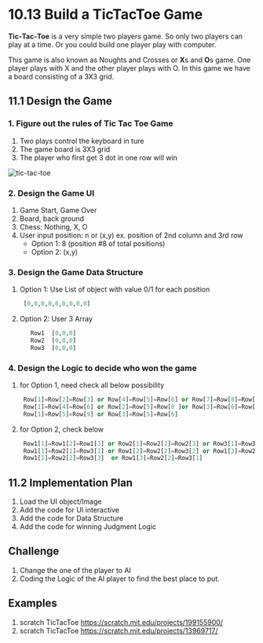 # 10.13 Build a TicTacToe Game

**Tic‐Tac‐Toe** is a very simple two players game.  So only two players can play at a time. Or you could build one player play with computer.

This game is also known as Noughts and Crosses or **X**s and **O**s game. One player plays with X and
the other player plays with O. In this game we have a board consisting of a 3X3 grid.

## 11.1 Design the Game

### 1. Figure out the rules of Tic Tac Toe Game

1. Two plays control the keyboard in ture
2. The game board is 3X3 grid
3. The player who first get 3 dot in one row will win

![tic-tac-toe](https://stoneskin.github.io/python/2_LearnPython/11.TicTacToe.png)

### 2. Design the Game UI

1. Game Start, Game Over
2. Board, back ground
3. Chess: Nothing, X, O
4. User input position: n or (x,y)
   ex. position of 2nd column and 3rd row
    - Option 1: 8 (position #8 of total positions)
    - Option 2: (x,y)

### 3. Design the Game Data Structure

1. Option 1: Use List of object with value 0/1 for each position

   ```python
    [0,0,0,0,0,0,0,0,0]
   ```

2. Option 2: User 3 Array

      ```python
         Row1  [0,0,0]
         Row2  [0,0,0]
         Row3  [0,0,0]
      ```

### 4. Design the Logic to decide who won the game

1. for Option 1, need check all below possibility

   ```python
    Row[1]=Row[2]=Row[3] or Row[4]=Row[5]=Row[6] or Row[7]=Row[8]=Row[9]
    Row[1]=Row[4]=Row[6] or Row[2]=Row[5]=Row[8 ]or Row[3]=Row[6]=Row[9]
    Row[1]=Row[5]=Row[9] or Row[3]=Row[5]=Row[6]
   ```

2. for Option 2, check below

   ```python
    Row1[1]=Row1[2]=Row1[3] or Row2[1]=Row2[2]=Row2[3] or Row3[1]=Row3[2]=Row3[3]
    Row1[1]=Row2[1]=Row3[1] or Row1[2]=Row2[2]=Row3[2] or Row1[3]=Row2[3]=Row3[3]
    Row1[1]=Row2[2]=Row3[3]  or Row1[3]=Row2[2]=Row3[1]
   ```

## 11.2 Implementation Plan

 1. Load the UI object/Image
 2. Add the code for UI interactive
 3. Add the code for Data Structure
 4. Add the code for winning Judgment Logic

## Challenge

1. Change the one of the player to AI
2. Coding the Logic of the AI player to find the best place to put.

## Examples

1. scratch TicTacToe <https://scratch.mit.edu/projects/199155900/>
2. scratch TicTacToe <https://scratch.mit.edu/projects/13969717/>

